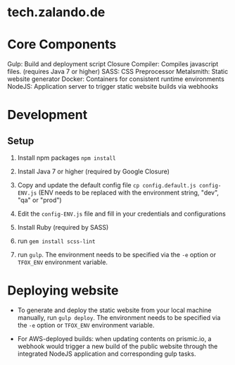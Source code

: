 # tech.zalando.de

# Core Components

Gulp: Build and deployment script
Closure Compiler: Compiles javascript files. (requires Java 7 or higher)
SASS: CSS Preprocessor
Metalsmith: Static website generator
Docker: Containers for consistent runtime environments
NodeJS: Application server to trigger static website builds via webhooks

# Development

## Setup

1. Install npm packages `npm install`

2. Install Java 7 or higher (required by Google Closure)

3. Copy and update the default config file `cp config.default.js config-ENV.js`
   (ENV needs to be replaced with the environment string, "dev", "qa" or "prod")

4. Edit the `config-ENV.js` file and fill in your credentials and configurations

5. Install Ruby (required by SASS)

6. run `gem install scss-lint`

7. run `gulp`. The environment needs to be specified via the `-e` option or
   `TFOX_ENV` environment variable.

# Deploying website

- To generate and deploy the static website from your local machine manually,
  run `gulp deploy`. The environment needs to be specified via the `-e` option or
  `TFOX_ENV` environment variable.

- For AWS-deployed builds: when updating contents on prismic.io, a webhook
  would trigger a new build of the public website through the integrated NodeJS
  application and corresponding gulp tasks.
